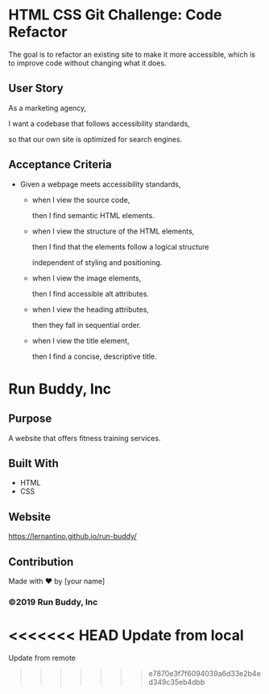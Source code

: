 # HTML CSS Git Challenge: Code Refactor #

The goal is to refactor an existing site to make it more accessible, which is to improve code without changing what it does.

## User Story ##
As a marketing agency, 

I want a codebase that follows accessibility standards,

so that our own site is optimized for search engines.

## Acceptance Criteria ##

* Given a webpage meets accessibility standards,

    * when I view the source code, 
    
        then I find semantic HTML elements.

    * when I view the structure of the HTML elements, 
        
        then I find that the elements follow a logical structure 
        
        independent of styling and positioning. 
    
    * when I view the image elements, 

        then I find accessible alt attributes.

    * when I view the heading attributes,

        then they fall in sequential order.

    * when I view the title element, 

        then I find a concise, descriptive title. 
# Run Buddy, Inc

## Purpose
A website that offers fitness training services. 

## Built With
* HTML
* CSS

## Website
https://lernantino.github.io/run-buddy/

## Contribution
Made with ❤️ by [your name]

### ©️2019 Run Buddy, Inc

<<<<<<< HEAD
Update from local
=======
Update from remote
>>>>>>> e7870e3f7f6094039a6d33e2b4ed349c35eb4dbb
